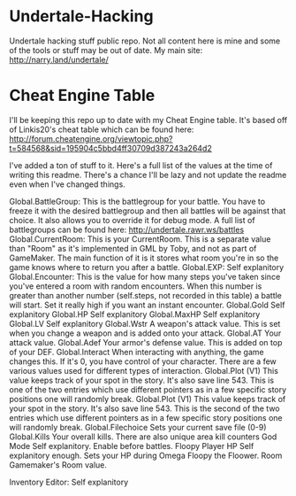 # Undertale-Hacking
Undertale hacking stuff public repo.
Not all content here is mine and some of the tools or stuff may be out of date.	
My main site: http://narry.land/undertale/


# Cheat Engine Table
I'll be keeping this repo up to date with my Cheat Engine table. It's based off of Linkis20's cheat table which can be found here:
http://forum.cheatengine.org/viewtopic.php?t=584568&sid=195904c5bbd4ff30709d387243a264d2


I've added a ton of stuff to it. Here's a full list of the values at the time of writing this readme. There's a chance I'll be lazy and not update the readme even when I've changed things.


Global.BattleGroup:  This is the battlegroup for your battle. You have to freeze it with the desired battlegroup and then all battles will be against that choice. It also allows you to override it for debug mode. A full list of battlegroups can be found here: http://undertale.rawr.ws/battles
Global.CurrentRoom:  This is your CurrentRoom. This is a separate value than "Room" as it's implemented in GML by Toby, and not as part of GameMaker. The main function of it is it stores what room you're in so the game knows where to return you after a battle.
Global.EXP:  		 Self explanitory
Global.Encounter:	 This is the value for how many steps you've taken since you've entered a room with random encounters. When this number is greater than another number (self.steps, not recorded in this table) a battle will start. Set it really high if you want an instant encounter.
Global.Gold			 Self explanitory
Global.HP			 Self explanitory
Global.MaxHP		 Self explanitory
Global.LV			 Self explanitory
Global.Wstr			 A weapon's attack value. This is set when you change a weapon and is added onto your attack.
Global.AT			 Your attack value. 
Global.Adef			 Your armor's defense value. This is added on top of your DEF.
Global.Interact		 When interacting with anything, the game changes this. If it's 0, you have control of your character. There are a few various values used for different types of interaction.
Global.Plot (V1)	 This value keeps track of your spot in the story. It's also save line 543. This is one of the two entries which use different pointers as in a few specific story positions one will randomly break.
Global.Plot (V1)	 This value keeps track of your spot in the story. It's also save line 543. This is the second of the two entries which use different pointers as in a few specific story positions one will randomly break.
Global.Filechoice	 Sets your current save file (0-9)
Global.Kills		 Your overall kills. There are also unique area kill counters
God Mode			 Self explanitory. Enable before battles.
Floopy Player HP	 Self explanitory enough. Sets your HP during Omega Floopy the Floower.
Room				 Gamemaker's Room value.

Inventory Editor:	 Self explanitory

